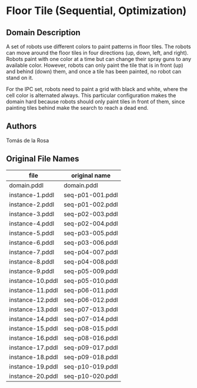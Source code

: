 # Floor Tile (Sequential, Optimization)

## Domain Description

A set of robots use different colors to paint patterns in floor tiles.
The robots can move around the floor tiles in four directions (up, down, left, and right).
Robots paint with one color at a time but can change their spray guns to any available color.
However, robots can only paint the tile that is in front (up) and behind (down) them, and once a tile has been painted, no robot can stand on it.

For the IPC set, robots need to paint a grid with black and white, where the cell color is alternated always.
This particular configuration makes the domain hard because robots should only paint tiles in front of them, since painting tiles behind make the search to reach a dead end.

## Authors

Tomás de la Rosa

## Original File Names

| file             | original name    |
|------------------|------------------|
| domain.pddl      | domain.pddl      |
| instance-1.pddl  | seq-p01-001.pddl |
| instance-2.pddl  | seq-p01-002.pddl |
| instance-3.pddl  | seq-p02-003.pddl |
| instance-4.pddl  | seq-p02-004.pddl |
| instance-5.pddl  | seq-p03-005.pddl |
| instance-6.pddl  | seq-p03-006.pddl |
| instance-7.pddl  | seq-p04-007.pddl |
| instance-8.pddl  | seq-p04-008.pddl |
| instance-9.pddl  | seq-p05-009.pddl |
| instance-10.pddl | seq-p05-010.pddl |
| instance-11.pddl | seq-p06-011.pddl |
| instance-12.pddl | seq-p06-012.pddl |
| instance-13.pddl | seq-p07-013.pddl |
| instance-14.pddl | seq-p07-014.pddl |
| instance-15.pddl | seq-p08-015.pddl |
| instance-16.pddl | seq-p08-016.pddl |
| instance-17.pddl | seq-p09-017.pddl |
| instance-18.pddl | seq-p09-018.pddl |
| instance-19.pddl | seq-p10-019.pddl |
| instance-20.pddl | seq-p10-020.pddl |

